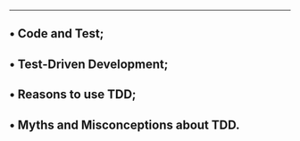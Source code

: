 ---------------------------------------------
• Code and Test;
---------------------------------------------
• Test-Driven Development;
---------------------------------------------
• Reasons to use TDD;
---------------------------------------------
• Myths and Misconceptions about TDD.
---------------------------------------------
